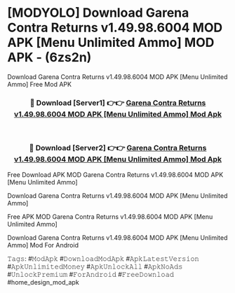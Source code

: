 # [MODYOLO] Download Garena Contra Returns v1.49.98.6004 MOD APK [Menu Unlimited Ammo] MOD APK - (6zs2n)
Download Garena Contra Returns v1.49.98.6004 MOD APK [Menu Unlimited Ammo] Free Mod APK

<div align="center">
<h3>🔴 Download [Server1] 👉👉 <a href="https://apk-comot.site?title=Garena_Contra_Returns_v1.49.98.6004_MOD_APK_[Menu_Unlimited_Ammo]">Garena Contra Returns v1.49.98.6004 MOD APK [Menu Unlimited Ammo] Mod Apk</a></h3><br>

<h3>🔴 Download [Server2] 👉👉 <a href="https://apk-comot.site?title=Garena_Contra_Returns_v1.49.98.6004_MOD_APK_[Menu_Unlimited_Ammo]">Garena Contra Returns v1.49.98.6004 MOD APK [Menu Unlimited Ammo] Mod Apk</a></h3>
</div>


Free Download APK MOD Garena Contra Returns v1.49.98.6004 MOD APK [Menu Unlimited Ammo]

Download Garena Contra Returns v1.49.98.6004 MOD APK [Menu Unlimited Ammo] 

Free APK MOD Garena Contra Returns v1.49.98.6004 MOD APK [Menu Unlimited Ammo] 

Download Garena Contra Returns v1.49.98.6004 MOD APK [Menu Unlimited Ammo] Mod For Android

𝚃𝚊𝚐𝚜: #𝙼𝚘𝚍𝙰𝚙𝚔 #𝙳𝚘𝚠𝚗𝚕𝚘𝚊𝚍𝙼𝚘𝚍𝙰𝚙𝚔 #𝙰𝚙𝚔𝙻𝚊𝚝𝚎𝚜𝚝𝚅𝚎𝚛𝚜𝚒𝚘𝚗 #𝙰𝚙𝚔𝚄𝚗𝚕𝚒𝚖𝚒𝚝𝚎𝚍𝙼𝚘𝚗𝚎𝚢 #𝙰𝚙𝚔𝚄𝚗𝚕𝚘𝚌𝚔𝙰𝚕𝚕 #𝙰𝚙𝚔𝙽𝚘𝙰𝚍𝚜 #𝚄𝚗𝚕𝚘𝚌𝚔𝙿𝚛𝚎𝚖𝚒𝚞𝚖 #𝙵𝚘𝚛𝙰𝚗𝚍𝚛𝚘𝚒𝚍 #𝙵𝚛𝚎𝚎𝙳𝚘𝚠𝚗𝚕𝚘𝚊𝚍 #home_design_mod_apk